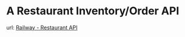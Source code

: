 # A Restaurant Inventory/Order API

url: [Railway - Restaurant API](https://restaurantapi.fsixninja.dev/)
